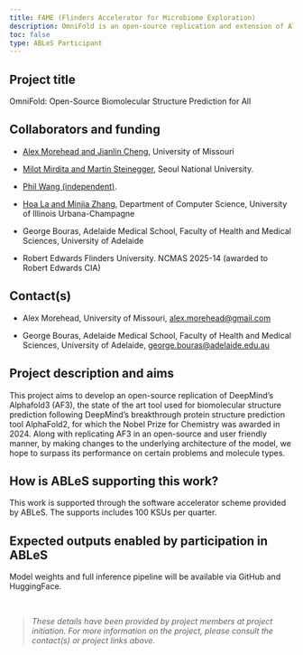```yaml
---
title: FAME (Flinders Accelerator for Microbiome Exploration)
description: OmniFold is an open-source replication and extension of Alphafold3. It is an artificial intelligence tool used to predict biomolecular structures of proteins, DNA, RNA and other molecules.
toc: false
type: ABLeS Participant
---
```


## Project title

OmniFold: Open-Source Biomolecular Structure Prediction for All

## Collaborators and funding

- [Alex Morehead and Jianlin Cheng](https://engineering.missouri.edu/faculty/jianlin-cheng/), University of Missouri

- [Milot Mirdita and Martin Steinegger](https://steineggerlab.com/en/), Seoul National University.

- [Phil Wang (independent)](https://lucidrains.github.io).

- [Hoa La and Minjia Zhang](https://minjiazhang.github.io), Department of Computer Science,
University of Illinois Urbana-Champagne

- George Bouras, Adelaide Medical School, Faculty of Health and Medical Sciences, University of Adelaide

- Robert Edwards Flinders University. NCMAS 2025-14 (awarded to Robert Edwards CIA)

## Contact(s)

- Alex Morehead, University of Missouri, <alex.morehead@gmail.com>

- George Bouras, Adelaide Medical School, Faculty of Health and Medical Sciences, University of Adelaide, <george.bouras@adelaide.edu.au>

## Project description and aims

This project aims to develop an open-source replication of DeepMind’s Alphafold3 (AF3), the
state of the art tool used for biomolecular structure prediction following DeepMind’s
breakthrough protein structure prediction tool AlphaFold2, for which the Nobel Prize for
Chemistry was awarded in 2024. Along with replicating AF3 in an open-source and user
friendly manner, by making changes to the underlying architecture of the model, we hope to
surpass its performance on certain problems and molecule types.

## How is ABLeS supporting this work?

This work is supported through the software accelerator scheme provided by ABLeS. The supports includes 100 KSUs per quarter.

## Expected outputs enabled by participation in ABLeS

Model weights and full inference pipeline will be available via GitHub and HuggingFace.

<br/>

> *These details have been provided by project members at project initiation. For more information on the project, please consult the contact(s) or project links above.*

